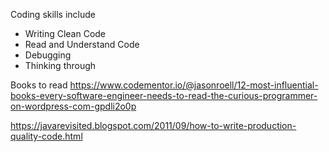 Coding skills include
- Writing Clean Code
- Read and Understand Code
- Debugging  
- Thinking through



Books to read
https://www.codementor.io/@jasonroell/12-most-influential-books-every-software-engineer-needs-to-read-the-curious-programmer-on-wordpress-com-gpdli2o0p

https://javarevisited.blogspot.com/2011/09/how-to-write-production-quality-code.html
